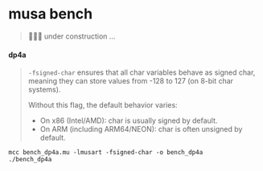 # musa bench

> 🚧🚧🚧 under construction ...

#### dp4a

> `-fsigned-char` ensures that all char variables behave as signed char,
> meaning they can store values from -128 to 127 (on 8-bit char systems).
> 
> Without this flag, the default behavior varies:
>  - On x86 (Intel/AMD): char is usually signed by default.
>  - On ARM (including ARM64/NEON): char is often unsigned by default.

```
mcc bench_dp4a.mu -lmusart -fsigned-char -o bench_dp4a
./bench_dp4a
```
